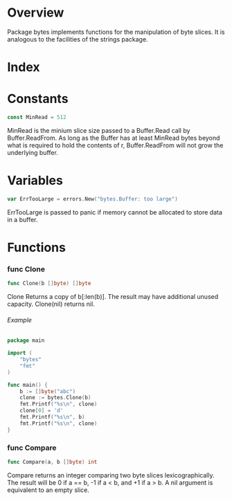 # Overview

Package bytes implements functions for the manipulation of byte slices. It is analogous to the facilities of the strings package.

# Index

# Constants

```go
const MinRead = 512
```

MinRead is the minium slice size passed to a Buffer.Read call by Buffer.ReadFrom. As long as the Buffer has at least MinRead bytes beyond what is required to hold the contents of r, Buffer.ReadFrom will not grow the underlying buffer.

# Variables

```go
var ErrTooLarge = errors.New("bytes.Buffer: too large")
```

ErrTooLarge is passed to panic if memory cannot be allocated to store data in a buffer.

# Functions

### func Clone

```go
func Clone(b []byte) []byte
```

Clone Returns a copy of b[:len(b)]. The result may have additional unused capacity. Clone(nil) returns nil.

###### Example

```go
package main

import (
	"bytes"
	"fmt"
)

func main() {
	b := []byte("abc")
	clone := bytes.Clone(b)
	fmt.Printf("%s\n", clone)
	clone[0] = 'd'
	fmt.Printf("%s\n", b)
	fmt.Printf("%s\n", clone)
}
```

### func Compare

```go
func Compare(a, b []byte) int
```

Compare returns an integer comparing two byte slices lexicographically. The result will be 0 if a == b, -1 if a < b, and +1 if a > b. A nil argument is equivalent to an empty slice.
